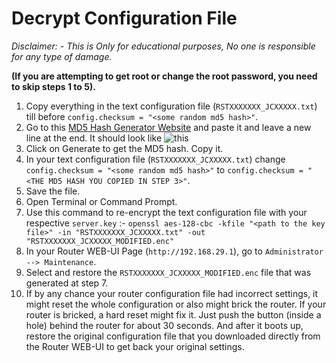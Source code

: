 # Decrypt Configuration File

*Disclaimer: - This is Only for educational purposes, No one is responsible for any type of damage.*

**(If you are attempting to get root or change the root password, you need to skip steps 1 to 5).**

1. Copy everything in the text configuration file (`RSTXXXXXXX_JCXXXXX.txt`) till before `config.checksum = "<some random md5 hash>"`.
2. Go to this [MD5 Hash Generator Website](https://passwordsgenerator.net/md5-hash-generator/) and paste it and leave a new line at the end. It should look like ![this](https://i.imgur.com/mAle1mi.png) 
3. Click on Generate to get the MD5 hash. Copy it.
4. In your text configuration file (`RSTXXXXXXX_JCXXXXX.txt`) change `config.checksum = "<some random md5 hash>"` to `config.checksum = "<THE MD5 HASH YOU COPIED IN STEP 3>"`.
5. Save the file.
6. Open Terminal or Command Prompt.
7. Use this command to re-encrypt the text configuration file with your respective `server.key` :- 
`openssl aes-128-cbc -kfile "<path to the key file>" -in "RSTXXXXXXX_JCXXXXX.txt" -out "RSTXXXXXXX_JCXXXXX_MODIFIED.enc"`
8. In your Router WEB-UI Page (`http://192.168.29.1`), go to `Administrator --> Maintenance`.
9. Select and restore the `RSTXXXXXXX_JCXXXXX_MODIFIED.enc` file that was generated at step 7.
10. If by any chance your router configuration file had incorrect settings, it might reset the whole configuration or also might brick the router. If your router is bricked, a hard reset might fix it. Just push the button (inside a hole) behind the router for about 30 seconds. And after it boots up, restore the original configuration file that you downloaded directly from the Router WEB-UI to get back your original settings.